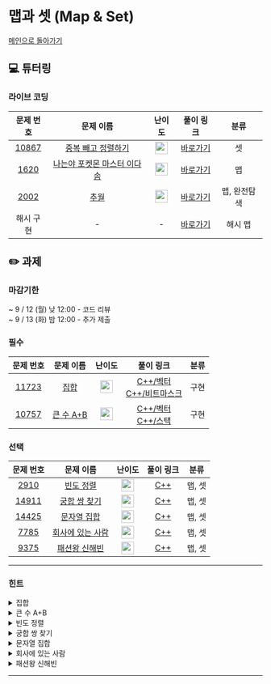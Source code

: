 # 맵과 셋 (Map & Set)

[메인으로 돌아가기](https://github.com/Altu-Bitu-3/Notice)

## 💻 튜터링

### 라이브 코딩

|문제 번호|문제 이름|난이도|풀이 링크|분류|
| :-----: | :-----: | :-----: | :-----: | :-----: |
|<a href="https://www.acmicpc.net/problem/10867" target="_blank">10867</a>|<a href="https://www.acmicpc.net/problem/10867" target="_blank">중복 빼고 정렬하기</a>|<img height="25px" width="25px" src="https://static.solved.ac/tier_small/6.svg"/>|[바로가기]( https://github.com/Altu-Bitu-3/Notice/blob/main/09%EC%9B%94%2006%EC%9D%BC%20-%20%EB%A7%B5%EA%B3%BC%20%EC%85%8B/%EB%9D%BC%EC%9D%B4%EB%B8%8C%EC%BD%94%EB%94%A9/10867.cpp)|셋|
|<a href="https://www.acmicpc.net/problem/1620" target="_blank">1620</a>|<a href="https://www.acmicpc.net/problem/1620" target="_blank">나는야 포켓몬 마스터 이다솜</a>|<img height="25px" width="25px" src="https://static.solved.ac/tier_small/7.svg"/>|[바로가기](https://github.com/Altu-Bitu-3/Notice/blob/main/09%EC%9B%94%2006%EC%9D%BC%20-%20%EB%A7%B5%EA%B3%BC%20%EC%85%8B/%EB%9D%BC%EC%9D%B4%EB%B8%8C%EC%BD%94%EB%94%A9/1620.cpp)|맵|
|<a href="https://www.acmicpc.net/problem/2002" target="_blank">2002</a>|<a href="https://www.acmicpc.net/problem/2002" target="_blank">추월</a>|<img height="25px" width="25px" src="https://static.solved.ac/tier_small/10.svg"/>|[바로가기](https://github.com/Altu-Bitu-3/Notice/blob/main/09%EC%9B%94%2006%EC%9D%BC%20-%20%EB%A7%B5%EA%B3%BC%20%EC%85%8B/%EB%9D%BC%EC%9D%B4%EB%B8%8C%EC%BD%94%EB%94%A9/2002.cpp)|맵, 완전탐색|
|해시 구현|-|-|[바로가기](https://github.com/Altu-Bitu-3/Notice/blob/main/09%EC%9B%94%2006%EC%9D%BC%20-%20%EB%A7%B5%EA%B3%BC%20%EC%85%8B/%EB%9D%BC%EC%9D%B4%EB%B8%8C%EC%BD%94%EB%94%A9/hash.cpp)|해시 맵|



## ✏️ 과제

### 마감기한
~ 9 / 12 (월) 낮 12:00 - 코드 리뷰 </br>
~ 9 / 13 (화) 밤 12:00 - 추가 제출 </br>

### 필수

|문제 번호|문제 이름|난이도|풀이 링크|분류|
| :-----: | :-----: | :-----: | :-----: | :-----: |
|<a href="https://www.acmicpc.net/problem/11723" target="_blank">11723</a>|<a href="https://www.acmicpc.net/problem/11723" target="_blank">집합</a>|<img height="25px" width="25px" src="https://static.solved.ac/tier_small/6.svg"/>|[C++/벡터](https://github.com/Altu-Bitu-3/Notice/blob/main/09%EC%9B%94%2006%EC%9D%BC%20-%20%EB%A7%B5%EA%B3%BC%20%EC%85%8B/%ED%95%84%EC%88%98/11723_1.cpp)</br>[C++/비트마스크](https://github.com/Altu-Bitu-3/Notice/blob/main/09%EC%9B%94%2006%EC%9D%BC%20-%20%EB%A7%B5%EA%B3%BC%20%EC%85%8B/%ED%95%84%EC%88%98/11723_2.cpp)|구현|
|<a href="https://www.acmicpc.net/problem/10757" target="_blank">10757</a>|<a href="https://www.acmicpc.net/problem/10757" target="_blank">큰 수 A+B</a>|<img height="25px" width="25px" src="https://static.solved.ac/tier_small/1.svg"/>|[C++/벡터](https://github.com/Altu-Bitu-3/Notice/blob/main/09%EC%9B%94%2006%EC%9D%BC%20-%20%EB%A7%B5%EA%B3%BC%20%EC%85%8B/%ED%95%84%EC%88%98/10757_v1.cpp)</br>[C++/스택](https://github.com/Altu-Bitu-3/Notice/blob/main/09%EC%9B%94%2006%EC%9D%BC%20-%20%EB%A7%B5%EA%B3%BC%20%EC%85%8B/%ED%95%84%EC%88%98/10757_v2.cpp)|구현|

### 선택

|문제 번호|문제 이름|난이도|풀이 링크|분류|
| :-----: | :-----: | :-----: | :-----: | :-----: |
|<a href="https://www.acmicpc.net/problem/2910" target="_blank">2910</a>|<a href="https://www.acmicpc.net/problem/2910" target="_blank">빈도 정렬</a>|<img height="25px" width="25px" src="https://static.solved.ac/tier_small/8.svg"/>|[C++](https://github.com/Altu-Bitu-3/Notice/blob/main/09%EC%9B%94%2006%EC%9D%BC%20-%20%EB%A7%B5%EA%B3%BC%20%EC%85%8B/%EC%84%A0%ED%83%9D/2910.cpp)|맵, 셋|
|<a href="https://www.acmicpc.net/problem/14911" target="_blank">14911</a>|<a href="https://www.acmicpc.net/problem/14911" target="_blank">궁합 쌍 찾기</a>|<img height="25px" width="25px" src="https://static.solved.ac/tier_small/7.svg"/>|[C++](https://github.com/Altu-Bitu-3/Notice/blob/main/09%EC%9B%94%2006%EC%9D%BC%20-%20%EB%A7%B5%EA%B3%BC%20%EC%85%8B/%EC%84%A0%ED%83%9D/14911.cpp)|맵, 셋|
|<a href="https://www.acmicpc.net/problem/14425" target="_blank">14425</a>|<a href="https://www.acmicpc.net/problem/14425" target="_blank">문자열 집합</a>|<img height="25px" width="25px" src="https://static.solved.ac/tier_small/8.svg"/>|[C++](https://github.com/Altu-Bitu-3/Notice/blob/main/09%EC%9B%94%2006%EC%9D%BC%20-%20%EB%A7%B5%EA%B3%BC%20%EC%85%8B/%EC%84%A0%ED%83%9D/14425.cpp)|맵, 셋|
|<a href="https://www.acmicpc.net/problem/7785" target="_blank">7785</a>|<a href="https://www.acmicpc.net/problem/7785" target="_blank">회사에 있는 사람</a>|<img height="25px" width="25px" src="https://static.solved.ac/tier_small/6.svg"/>|[C++](https://github.com/Altu-Bitu-3/Notice/blob/main/09%EC%9B%94%2006%EC%9D%BC%20-%20%EB%A7%B5%EA%B3%BC%20%EC%85%8B/%EC%84%A0%ED%83%9D/7785.cpp)|맵, 셋|
|<a href="https://www.acmicpc.net/problem/9375" target="_blank">9375</a>|<a href="https://www.acmicpc.net/problem/9375" target="_blank">패션왕 신해빈</a>|<img height="25px" width="25px" src="https://static.solved.ac/tier_small/8.svg"/>|[C++](https://github.com/Altu-Bitu-3/Notice/blob/main/09%EC%9B%94%2006%EC%9D%BC%20-%20%EB%A7%B5%EA%B3%BC%20%EC%85%8B/%EC%84%A0%ED%83%9D/9375.cpp)|맵, 셋|

---

### 힌트

<details>
<summary>집합</summary>
<div markdown="1">
&nbsp;&nbsp;&nbsp;&nbsp;숫자의 위치가 고정되었다고 생각하고, 추가랑 삭제를 표현해보면 어떨까요?
</div>
</details>

<details>
<summary>큰 수 A+B</summary>
<div markdown="1">
&nbsp;&nbsp;&nbsp;&nbsp;두 수를 그냥 더하기에는 숫자가 너무 커요. 직접 숫자를 더할 때 일의 자리부터 하나하나 더했죠? 그 방식으로 문제를 풀면 좋아요!
</div>
</details>

<details>
<summary>빈도 정렬</summary>
<div markdown="1">
&nbsp;&nbsp;&nbsp;&nbsp;어떤 구조를 사용해야지 빈도수와 순서를 저장하기 편할까요? 또 정렬 함수를 사용하기 위한 구조는 무엇일까요? 형식을 정했다면 지난 시간에 배운 정렬 방법을 떠올려보세요!
</div>
</details>

<details>
<summary>궁합 쌍 찾기</summary>
<div markdown="1">
&nbsp;&nbsp;&nbsp;&nbsp;입력받는 숫자들의 개수가 주어지지 않았음을 주의하세요!
</div>
</details>

<details>
<summary>문자열 집합</summary>
<div markdown="1">
&nbsp;&nbsp;&nbsp;&nbsp;문자열을 저장하기 위해서 어떤 자료형을 사용하면 좋을까요? 문자열을 빠르게 탐색할 수 있는 자료형이면 좋겠네요!
</div>
</details>

<details>
<summary>회사에 있는 사람</summary>
<div markdown="1">
&nbsp;&nbsp;&nbsp;&nbsp;회사에 남아있는 사람만 누구인지 알면 되겠어요! 그리고 마지막에 역순으로 이름을 출력해야 하네요. set의 기본은 오름차순 정렬이었죠! 역순으로 순환하려면 어떻게 해야 할까요? 의외로 쉬운 방법이 있어요.
</div>
</details>

<details>
<summary>패션왕 신해빈</summary>
<div markdown="1">
&nbsp;&nbsp;&nbsp;&nbsp;의상의 이름과 의상의 종류 중 우리에게 필요한 입력값은 무엇일까요? 마지막에 해빈이가 알몸이 되지 않도록 주의해주세요!
</div>
</details>

---

